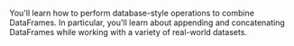 You'll learn how to perform database-style operations to combine DataFrames. In particular, you'll learn about appending and concatenating DataFrames while working with a variety of real-world datasets.